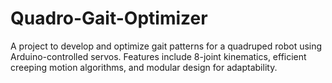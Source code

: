 # Quadro-Gait-Optimizer
A project to develop and optimize gait patterns for a quadruped robot using Arduino-controlled servos. Features include 8-joint kinematics, efficient creeping motion algorithms, and modular design for adaptability.
